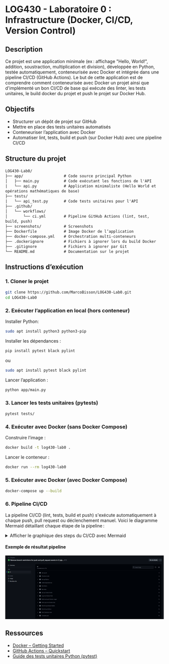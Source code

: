 # LOG430 - Laboratoire 0 : Infrastructure (Docker, CI/CD, Version Control)

## Description
 
Ce projet est une application minimale (ex : affichage "Hello, World!", addition, soustraction, multiplication et division), développée en Python, testée automatiquement, conteneurisée avec Docker et intégrée dans une pipeline CI/CD (GitHub Actions). Le but de cette application est de comprendre comment conteneurisée avec Docker un projet ainsi que d'implémenté un bon CI/CD de base qui exécute des linter, les tests unitaires, le build docker du projet et push le projet sur Docker Hub.

## Objectifs

- Structurer un dépôt de projet sur GitHub
- Mettre en place des tests unitaires automatisés
- Conteneuriser l’application avec Docker
- Automatiser lint, tests, build et push (sur Docker Hub) avec une pipeline CI/CD

## Structure du projet

```
LOG430-Lab0/
├── app/                  # Code source principal Python
│   ├── main.py           # Code exécutant les fonctions de l'API
|   └── api.py            # Application minimaliste (Hello World et opérations mathématiques de base)
├── tests/
|   └── api_test.py       # Code tests unitaires pour l'API
├── .github/
│   └── workflows/
│       └── ci.yml        # Pipeline GitHub Actions (lint, test, build, push)
├── screenshots/          # Screenshots
├── Dockerfile            # Image Docker de l’application
├── docker-compose.yml    # Orchestration multi-conteneurs
├── .dockerignore         # Fichiers à ignorer lors du build Docker
├── .gitignore            # Fichiers à ignorer par Git
└── README.md             # Documentation sur le projet
```

## Instructions d’exécution

### 1. Cloner le projet

```bash
git clone https://github.com/MarcoBisson/LOG430-Lab0.git
cd LOG430-Lab0
```

### 2. Exécuter l’application en local (hors conteneur)
Installer Python:
```bash
sudo apt install python3 python3-pip
```

Installer les dépendances :
```bash
pip install pytest black pylint
```
ou
```bash
sudo apt install pytest black pylint
```

Lancer l’application :
```bash
python app/main.py
```

### 3. Lancer les tests unitaires (pytests)

```bash
pytest tests/
```

### 4. Exécuter avec Docker (sans Docker Compose)

Construire l’image :
```bash
docker build -t log430-lab0 .
```

Lancer le conteneur :
```bash
docker run --rm log430-lab0
```

### 5. Exécuter avec Docker (avec Docker Compose)

```bash
docker-compose up --build
```

### 6. Pipeline CI/CD

La pipeline CI/CD (lint, tests, build et push) s'exécute automatiquement à chaque push, pull request ou déclenchement manuel. Voici le diagramme Mermaid détaillant chaque étape de la pipeline :

<details>
<summary>Afficher le graphique des steps du CI/CD avec Mermaid</summary>

```mermaid
flowchart TD
    A["Checkout code"]
    B["Set up Python"]
    C["Install dependencies: pylint, black, pytest"]
    D["Run linters: pylint, black"]
    E["Run tests: pytest"]
    F["Set up Docker Buildx"]
    G["Log in to Docker Hub"]
    H["Build and push Docker image"]

    A --> B
    B --> C
    C --> D
    D --> E
    E --> F
    F --> G
    G --> H

```
</details>

#### Exemple de résultat pipeline

![Workflow passed!](screenshots/CIisWorking.png)

## Ressources

- [Docker – Getting Started](https://docs.docker.com/get-started/)
- [GitHub Actions – Quickstart](https://docs.github.com/en/actions/quickstart)
- [Guide des tests unitaires Python (pytest)](https://docs.pytest.org/en/stable/)

